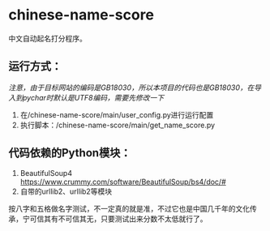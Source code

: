 # chinese-name-score

中文自动起名打分程序。

## 运行方式：
*注意，由于目标网站的编码是GB18030，所以本项目的代码也是GB18030，在导入到pychar时默认是UTF8编码，需要先修改一下*


1. 在/chinese-name-score/main/user_config.py进行运行配置
2. 执行脚本：/chinese-name-score/main/get_name_score.py


## 代码依赖的Python模块：
1. BeautifulSoup4 https://www.crummy.com/software/BeautifulSoup/bs4/doc/#
2. 自带的urllib2、urllib2等模块


按八字和五格做名字测试，不一定真的就是准，不过它也是中国几千年的文化传承，宁可信其有不可信其无，只要测试出来分数不太低就行了。
